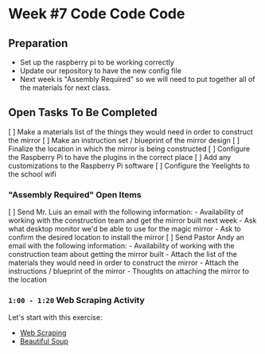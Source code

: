 # Week #7 Code Code Code
## Preparation
-   Set up the raspberry pi to be working correctly
-   Update our repository to have the new config file
-   Next week is "Assembly Required" so we will need to put together all of the materials for next class. 

## Open Tasks To Be Completed
[ ] Make a materials list of the things they would need in order to construct the mirror
[ ] Make an instruction set / blueprint of the mirror design
[ ] Finalize the location in which the mirror is being constructed
[ ] Configure the Raspberry Pi to have the plugins in the correct place
[ ] Add any customizations to the Raspberry Pi software
[ ] Configure the Yeelights to the school wifi

### "Assembly Required" Open Items
[ ] Send Mr. Luis an email with the following information:
    - Availability of working with the construction team and get the mirror built next week
    - Ask what desktop monitor we'd be able to use for the magic mirror
    - Ask to confirm the desired location to install the mirror
[ ] Send Pastor Andy an email with the following information:
    - Availability of working with the construction team about getting the mirror built
    - Attach the list of the materials they would need in order to construct the mirror
    - Attach the instructions / blueprint of the mirror 
    - Thoughts on attaching the mirror to the location

### `1:00 - 1:20`  **Web Scraping Activity**
Let's start with this exercise: 
- [Web Scraping](https://towardsdatascience.com/how-to-web-scrape-with-python-in-4-minutes-bc49186a8460)
- [Beautiful Soup](https://www.pythonforbeginners.com/beautifulsoup/beautifulsoup-4-python)




